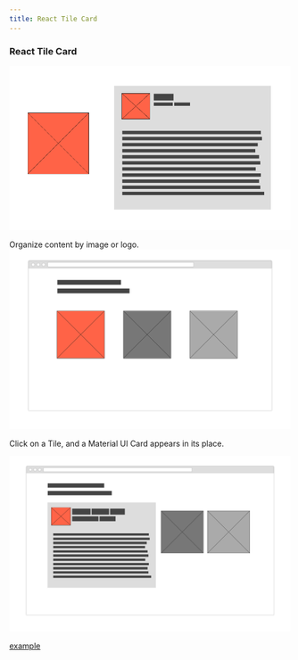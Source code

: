 ```yaml
---
title: React Tile Card
---
```


### React Tile Card

![Tile Card Wire Frame](assets/tile-card.png)

Organize content by image or logo.
![Row](assets/2-tile-row.png)

Click on a Tile, and a Material UI Card appears in its place.

![Card Tile Tile](assets/4-card-tile-tile.png)


[example](https://fitzk.github.io/react-tilecard/example)
